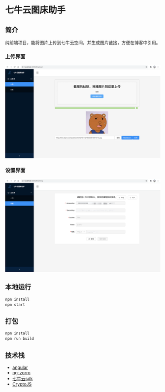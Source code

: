 # 七牛云图床助手

## 简介

纯前端项目，能将图片上传到七牛云空间，并生成图片链接，方便在博客中引用。

### 上传界面
![](doc/img/1.png)

### 设置界面
![](doc/img/2.png)


## 本地运行

```bash
npm install
npm start
```

## 打包

```bash
npm install
npm run build
```

## 技术栈

 - [angular](https://angular.cn)
 - [ng-zorro](https://ng-zorro.gitee.io)
 - [七牛云sdk](https://developer.qiniu.com/kodo/sdk/javascript)
 - [CryptoJS](https://www.npmjs.com/package/cryptojs)

